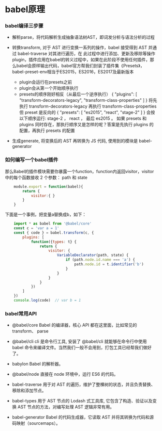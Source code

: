 # babel原理

### babel编译三步骤
- 解析parse，将代码解析生成抽象语法树AST，即词发分析与语法分析的过程
- 转换transform, 对于 AST 进⾏变换⼀系列的操作，babel 接受得到 AST 并通过 babel-traverse 对其进⾏遍历，在 此过程中进⾏添加、更新及移除等操作
    plugin，插件应用在babel的转义过程中，如果在此阶段不使用任何插件，那么babel会原样输出代码，babel官方帮我们封装了插件集《Presets》，babel-preset-env相当于ES2015，ES2016，ES2017及最新版本

    - plugin会运行在presets之前
    - plugin会从第一个开始顺序执行
    - presets的顺序刚好相反（从最后一个逆序执行）
    {
        "plugins": [
            "transform-decorators-legacy",
            "transform-class-properties"
        ]
    }
    将先执行  transform-decorators-legacy 再执行  transform-class-properties
    但 preset 是反向的
    {
        "presets": [
            "es2015",
            "react",
            "stage-2"
        ]
    }
    会按以下顺序运行:   stage-2 ，  react ， 最后  es2015 。
    如果  presets 和  plugins 同时存在，那执行顺序又是怎样的呢？答案是先执行  plugins 的配置，再执行  presets 的配置

- 生成generate, 将变换后的 AST 再转换为 JS 代码, 使⽤到的模块是 babel-generator

### 如何编写一个babel插件
那么Babel的插件模块需要你暴露⼀个function，function内返回visitor，visitor 中的每个函数接收 2 个参数： path 和  state
```js
    module.export = function(babel){
        return {
            visitor:{ }
        }
    }
```

下面是一个事例，把变量a替换成b，如下：
```js
    import * as babel from '@babel/core'
    const c = 'var a = 1'
    const { code } = babel.transform(c, {
        plugins: [
            function({types: t} {
                return {
                    visitor: {
                        VariableDeclarator(path, state) {
                            if (path.node.id.name === 'a') {
                                path.node.id = t.identifier('b')
                            }
                        }
                    }
                }
            })
        ]
    })
    console.log(code)  // var b = 1
```

### babel常用API

* @babel/core
    Babel 的编译器，核心 API 都在这里面，比如常见的  transform、 parse

* @babel/cli
    cli 是命令行工具,  安装了  @babel/cli 就能够在命令行中使用  babel  命令来编译文件。当然我们一般不会用到，打包工具已经帮我们做好了。

* babylon
    Babel 的解析器。

* @babel/node
    直接在  node 环境中，运行 ES6 的代码。

* babel-traverse
    用于对 AST 的遍历，维护了整棵树的状态，并且负责替换、移除和添加节点。

* babel-types
    用于 AST 节点的 Lodash 式工具库, 它包含了构造、验证以及变换 AST 节点的方法，对编写处理 AST 逻辑非常有用。

* babel-generator
    Babel 的代码生成器，它读取 AST 并将其转换为代码和源码映射（sourcemaps）。